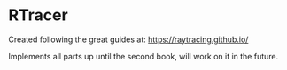# RTracer

Created following the great guides at: https://raytracing.github.io/

Implements all parts up until the second book, will work on it in the future.
